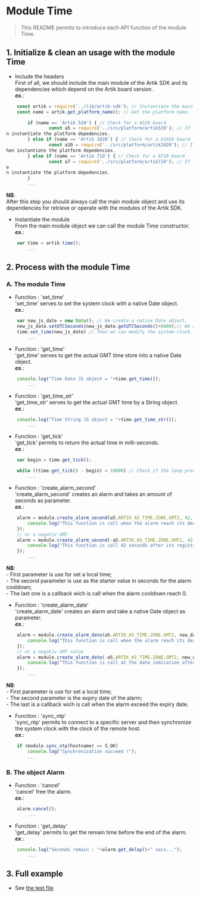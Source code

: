 # Module Time
   > This README permits to introduce each API function of the module Time.  

## 1. Initialize & clean an usage with the module Time
   * Include the headers  
   First of all, we should include the main module of the Artik SDK and its dependencies which depend on the Artik board version.  
   **_ex\._**:  

```javascript
	const artik = require('../lib/artik-sdk'); // Instantiate the main module for accessing to the Artik SDK.  
	const name = artik.get_platform_name(); // Get the platform name.  

        if (name == 'Artik 520') { // Check for a A520 board
                const a5 = require('../src/platform/artik520'); // If 'yes', thee
n instantiate the platform depedencies.
        } else if (name == 'Artik 1020') { // Check for a A1020 board
                const a10 = require('../src/platform/artik1020'); // If 'yes', tt
hen instantiate the platform depedencies.
        } else if (name == 'Artik 71O') { // Check for a A710 board
                const a7 = require('../src/platform/artik710'); // If 'yes', thee
e
n instantiate the platform depedencies.
        }
		...
```
 __NB__:  
   After this step you should always call the main module object and use its dependencies for retrieve or operate with the modules of the Artik SDK.  
   
   * Instantiate the module  
   From the main module object we can call the module Time constructor.   
   **_ex\._**:  

```javascript
	var time = artik.time();
		...
```

## 2. Process with the module Time 
### A. The module Time 
   * Function : 'set_time'  
   'set_time' serves to set the system clock with a native Date object.  
   **_ex\._**:  

```javascript
	var new_js_date = new Date(); // We create a native Date object.  
	new_js_date.setUTCSeconds(new_js_date.getUTCSeconds()+6000);// We add an certain amount of seconds.  
	time.set_time(new_js_date) // Then we can modify the system clock.  
		...
```

   * Function : 'get_time'  
   'get_time' serves to get the actual GMT time store into a native Date object.   
   **_ex\._**:  

```javascript
	console.log("Time Date JS object = "+time.get_time());
		...
```

   * Function : 'get_time_str'  
   'get_time_str' serves to get the actual GMT time by a String object.  
   **_ex\._**:  

```javascript
	console.log("Time String JS object = "+time.get_time_str());  
		...
```

   * Function : 'get_tick'  
   'get_tick' permits to return the actual time in milli-seconds.  
   **_ex\._**:  

```javascript
	var begin = time.get_tick();  

	while ((time.get_tick() - begin) < 10000) // Check if the loop process is less than 10 seconds.  
		...
```

   * Function : 'create_alarm_second'  
   'create_alarm_second' creates an alarm and takes an amount of seconds as parameter.  
   **_ex\._**:  

```javascript
	alarm = module.create_alarm_second(a5.ARTIK_A5_TIME.ZONE.GMT2, 42, function() {
	    console.log("This function is call when the alarm reach its deadline.");
	});
	// or a negativ GMT  
    alarm = module.create_alarm_second(-a5.ARTIK_A5_TIME.ZONE.GMT2, 42, function() {
	    console.log("This function is call 42 seconds after its registration.");
	});
		...
```
 __NB__:  
   \- First parameter is use for set a local time;  
   \- The second parameter is use as the starter value in seconds for the alarm cooldown;  
   \- The last one is a callback wich is call when the alarm cooldown reach 0.  

   * Function : 'create_alarm_date'  
   'create_alarm_date' creates an alarm and take a native Date object as parameter.  
   **_ex\._**:  

```javascript
	alarm = module.create_alarm_date(a5.ARTIK_A5_TIME.ZONE.GMT2, new_date, function() {
	    console.log("This function is call when the alarm reach its deadline.");  
	});
	// or a negativ GMT value
	alarm = module.create_alarm_date(-a5.ARTIK_A5_TIME.ZONE.GMT2, new_date, function() {
	    console.log("This function is call at the date indication after its registration.");  
	});
		...
```
 __NB__:  
   \- First parameter is use for set a local time;  
   \- The second parameter is the expiry date of the alarm;    
   \- The last is a callback wich is call when the alarm exceed the expiry date.   

   * Function : 'sync_ntp'  
   'sync_ntp' permits to connect to a specific server and then synchronize the system clock with the clock of the remote host.  
   **_ex\._**:  

```javascript 
	if (module.sync_ntp(hostname) == S_OK)
		console.log("Synchronization succeed !");  
		...
```
### B. The object Alarm
   * Function : 'cancel'  
   'cancel' free the alarm.   
   **_ex\._**:  

```javascript
	alarm.cancel();
		...
```

   * Function : 'get_delay'   
   'get_delay' permits to get the remain time before the end of the alarm.  
   **_ex\._**:  

```javascript
	console.log("Seconds remain : "+alarm.get_delay()+" secs...");
		...

```

## 3. Full example

   * See [the test file](/test/time-test.js)


